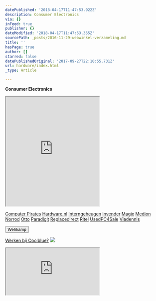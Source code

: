 ```yaml
---
datePublished: '2018-04-17T11:47:53.922Z'
description: Consumer Electronics
via: {}
inFeed: true
publisher: {}
dateModified: '2018-04-17T11:47:53.355Z'
sourcePath: _posts/2016-11-29-webwinkel-verzameling.md
title: ''
hasPage: true
author: []
starred: false
datePublishedOriginal: '2017-09-27T22:10:55.731Z'
url: hardware/index.html
_type: Article

---
```

**Consumer Electronics**

<iframe src="https://the-grid.github.io/ed-userhtml/?g=eJy9WNtu4zYQfddXqALiN1t3-SoH290tukW63Yc8dJ8CmppIbChKIOnIQdF_7-hiR87WuaCRDUP00CLPnMMZcqTVT5_--Hj9_dtnM9M5XxurfQMkwcbuWqUfOKyNhN2bfxsmfnKyG1cs0dnC9CLHKXfLpjsDlmZ6Ybqzugs7jH9wkm70alMkD2vDMFbEzCTcxlamdbmw7aqqJh8oqIRJoHoiuGVqIlPQsXWz4UTcWesVy1NTSXo0ZlPkRNb3219ykoKydQapZIktIAGJAxMF4wo2FRN3wJV9-ClIDsImCDnuMEuRWibhiPjr9e9Xpt7qQjKCjjS-x1bL1W2YdiTRMNHaFBLBFs4SnbTJ2jxBj7MN2ZAJLfLzkNsDviexH5hpOtGSJIAXegdyIkDblzR2wyhwRiQvl3k8c0NvNm8MEru-P43cxpBx02zjs8kBu1KCUsMttUJXuQ7CRgZqX1Ys9maRE7VSKBa7ThR5jcHRCKahN48as1IogwQeW6K4LTgvqjNlQE7o4KGPU4MUREPtpsYA0TqeO8GN69208XDTBcSF98uZaB88Gpr7Boges8bTszDb470br1O0aKY5nG2n3uO9kpbXp-W9gladuSU6KECWskglyXOCPvN6u7YpZ_SuvV6WsTvS8VbykYoD33VGt_H1n1cj7IjreS78DxjE-G05N-NHNYX454KPv0KCvM6kGOIh-P8PhPDZQKCYuVulsqLskpuJBHYTospdneae78-nvUT_WlVjqp5J9yeb4Hr1sQ-wNoeQqsdh4LShIPCk5GXBRONud2x2opVZWWsW-sETxZLkTYodgwykWR9kQNVOFBieFzh-V2C43n8VFz3dtq_TLQEhmEqANFk7SFI-QrxDFXI6MU-IFoZu-KJmWCS9RbTPuxIaQQbRC9rZB97DMISxGkghg20KotnyuyrFmzteLxe_HN3Yz0njJZ1aDNB9lEEke0JmKOleLHUDx5s9Vrph6EfTfaX77dP4t6vrN9a7NaDSRDM6ThQVDW6NYXeT9_bQY196gI0OB-qPT7DI-GK5f3QlKNHS7NiLQsDSMu1nouehkPU5i-tVnyAlE2kTOsHMn76uwv0hVr7vZxwkQDp_3zEwjJWikpXa1A8ljtSw0_Zf5J60vdbxGlKJFSq7x1JO3k4ycbDrUxilXbiu43KfwvbwT9frcHc-84MatJ24fjvRvlBY2e1Li38BUwa5PQ" height="350" style=""></iframe>

[Computer Pirates][0]
[Hardware.nl][1]
[Interngeheugen][2]
[Invender][3]
[Magix][4]
[Medion][5]
[Norrod][6]
[Otto][7]
[Paradigit][8]
[Replacedirect][9]
[Ritel][10]
[UsedPC4Sale][11]
[Viadennis][12]

<button data-role="cta" style="">Wehkamp</button>

[Werken bij Coolblue?][13]
![](https://the-grid-user-content.s3-us-west-2.amazonaws.com/d4d8e480-281e-41f8-a31e-4427722137e0.png)

<iframe src="https://the-grid.github.io/ed-userhtml/?g=eJyNULFuwyAU3PmKV_YUnFRy6mCWtnM7ZOmIARsUHFuYJrGq_HteqLt06ltOutM73Z14eH1_2X9-vIFLfZBE_IJVBoEtOKU5WEmMP8E3AbxeXVZnb5KrYL3lfLzsMu2s71yqoMjUnSFXdFneRTOYWRIiFLho25q6lMaKsTG2j-7IdPD6wLTqUasKtAibZtowHa1K_mQzy4sioFQ-USl838EU9V-bafiK2v7bB3KNmpbrLV3y1_SZU2iGaGysKadMCqYwNzb5aYC75JluqltffA" height="150" style=""></iframe>



[0]: http://www.computerpirates.com/
[1]: http://www.hardware.nl/
[2]: http://www.interngeheugen.com/tt/?tt=2902_12_133761_Interngeheugen&r=%2F
[3]: http://www.invender.nl/ttiv/index.php?tt=352_12_133761_Invender&r=%2F
[4]: http://www.magix.com/ap/tradetracker/?tt=2074_12_133761_Magix&r=%2F
[5]: http://tc.tradetracker.net/?c=3452&m=12&a=133761
[6]: http://www.norrod.nl/tt/index.aspx?tt=23396_12_133761_Norrod&r=%2F
[7]: http://www.otto.nl/
[8]: http://www.paradigit.nl/tt/index.aspx?tt=5043_12_133761_Paradigit&r=%2F
[9]: http://www.replacedirect.nl/
[10]: http://www.ritel.nl/telecom/?tt=668_12_133761_Ritel&r=%2F
[11]: http://tc.tradetracker.net/?c=20400&m=12&a=133761&r=UsedPC4sale&u=%2F
[12]: http://www.viadennis.nl/computer/?tt=15804_12_133761_Viadennis&r=%2F
[13]: http://prf.hn/click/camref:1100l3bs3/creativeref:1011l11074